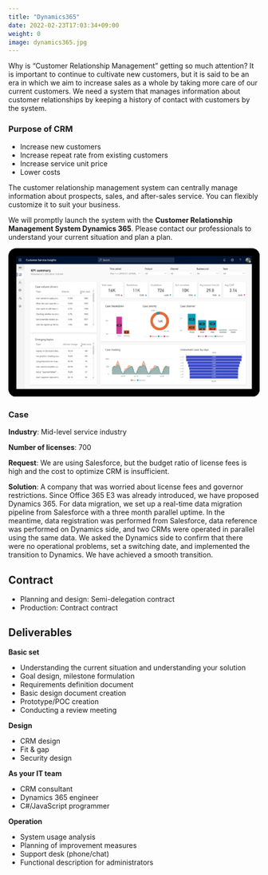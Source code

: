 ```yaml
---
title: "Dynamics365"
date: 2022-02-23T17:03:34+09:00
weight: 0
image: dynamics365.jpg
---
```


Why is “Customer Relationship Management” getting so much attention? It is important to continue to cultivate new customers, but it is said to be an era in which we aim to increase sales as a whole by taking more care of our current customers. We need a system that manages information about customer relationships by keeping a history of contact with customers by the system.

### Purpose of CRM

- Increase new customers
- Increase repeat rate from existing customers
- Increase service unit price
- Lower costs

The customer relationship management system can centrally manage information about prospects, sales, and after-sales service. You can flexibly customize it to suit your business.

We will promptly launch the system with the **Customer Relationship Management System Dynamics 365**. Please contact our professionals to understand your current situation and plan a plan.

![ Image is not Available !](dynamics-365.webp)

### Case

**Industry**: Mid-level service industry

**Number of licenses**: 700

**Request**: We are using Salesforce, but the budget ratio of license fees is high and the cost to optimize CRM is insufficient.

**Solution**: A company that was worried about license fees and governor restrictions. Since Office 365 E3 was already introduced, we have proposed Dynamics 365. For data migration, we set up a real-time data migration pipeline from Salesforce with a three month parallel uptime. In the meantime, data registration was performed from Salesforce, data reference was performed on Dynamics side, and two CRMs were operated in parallel using the same data. We asked the Dynamics side to confirm that there were no operational problems, set a switching date, and implemented the transition to Dynamics. We have achieved a smooth transition.

## Contract

- Planning and design: Semi-delegation contract
- Production: Contract contract

## Deliverables

**Basic set**

- Understanding the current situation and understanding your solution
- Goal design, milestone formulation
- Requirements definition document
- Basic design document creation
- Prototype/POC creation
- Conducting a review meeting



**Design**

- CRM design
- Fit & gap
- Security design

**As your IT team**

- CRM consultant
- Dynamics 365 engineer
- C#/JavaScript programmer

**Operation**

- System usage analysis
- Planning of improvement measures
- Support desk (phone/chat)
- Functional description for administrators